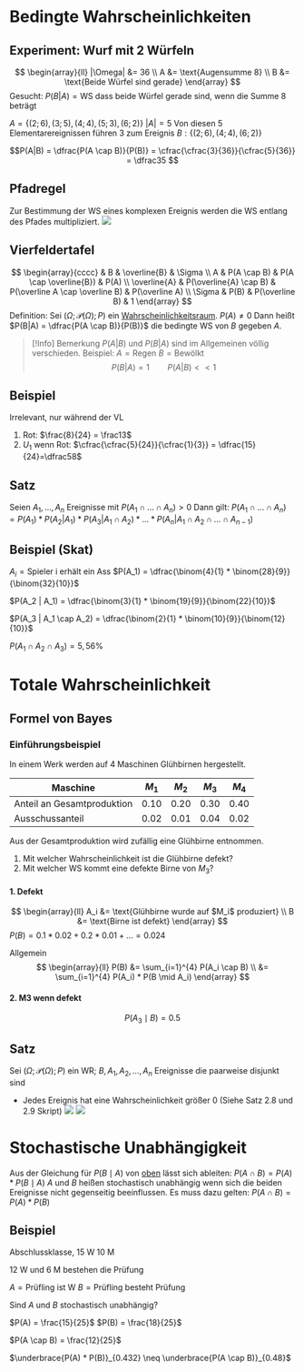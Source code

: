 # Bedingte Wahrscheinlichkeiten
## Experiment: Wurf mit 2 Würfeln
$$
\begin{array}{ll}
|\Omega| &= 36 \\
A &= \text{Augensumme 8} \\
B &= \text{Beide Würfel sind gerade}
\end{array}
$$
Gesucht: 
$P(B|A) = \text{WS dass beide Würfel gerade sind, wenn die Summe 8 beträgt}$ 

$A = \{(2;6), (3;5), (4;4), (5;3), (6;2)\}$
$|A| = 5$
Von diesen $5$ Elementarereignissen führen $3$ zum Ereignis $B: \{(2;6),(4;4), (6;2)\}$   

$$P(A|B) = \dfrac{P(A \cap B)}{P(B)} = \cfrac{\cfrac{3}{36}}{\cfrac{5}{36}} = \dfrac35 $$ 
## Pfadregel
Zur Bestimmung der WS eines komplexen Ereignis werden die WS entlang des Pfades multipliziert.
![](Baumdiagramm.png)

## Vierfeldertafel
$$
\begin{array}{cccc}
& B & \overline{B} & \Sigma \\
A & P(A \cap B) & P(A \cap \overline{B}) & P(A) \\
\overline{A} & P(\overline{A} \cap B) & P(\overline A \cap \overline B) & P(\overline A) \\
\Sigma & P(B) & P(\overline B) & 1
\end{array}
$$
Definition:
Sei $(\Omega; \mathcal P(\Omega); P)$ ein [Wahrscheinlichkeitsraum](Einführung.md#Wahrscheinlichkeitsraum).
$P(A) \neq 0$
Dann heißt $P(B|A) = \dfrac{P(A \cap B)}{P(B)}$ die bedingte WS von $B$ gegeben $A$.


> [!Info] Bemerkung
> $P(A|B)$ und $P(B|A)$ sind im Allgemeinen völlig verschieden.
> Beispiel:
> $A = \text{Regen}$
> $B = \text{Bewölkt}$ 
> $$P(B|A) = 1 \qquad P(A|B) << 1$$

## Beispiel
Irrelevant, nur während der VL
1. Rot: $\frac{8}{24} = \frac13$ 
2. $U_1$ wenn Rot: $\cfrac{\cfrac{5}{24}}{\cfrac{1}{3}} = \dfrac{15}{24}=\dfrac58$ 

## Satz
Seien $A_1, \dots, A_n$ Ereignisse mit $P(A_1 \cap \dots \cap A_n) > 0$
Dann gilt:
$P(A_1 \cap \dots \cap A_n) = P(A_1) * P(A_2 | A_1) * P(A_3 | A_1 \cap A_2) * \dots * P(A_n | A_1 \cap A_2 \cap \dots \cap A_{n-1})$ 

## Beispiel (Skat)
$A_i = \text{Spieler i erhält ein Ass}$ 
$P(A_1) = \dfrac{\binom{4}{1} * \binom{28}{9}}{\binom{32}{10}}$ 

$P(A_2 | A_1) = \dfrac{\binom{3}{1} * \binom{19}{9}}{\binom{22}{10}}$

$P(A_3 | A_1 \cap A_2) = \dfrac{\binom{2}{1} * \binom{10}{9}}{\binom{12}{10}}$

$P(A_1 \cap A_2 \cap A_3) = 5,56 \%$

# Totale Wahrscheinlichkeit
## Formel von Bayes
### Einführungsbeispiel
In einem Werk werden auf $4$ Maschinen Glühbirnen hergestellt.

| Maschine                   |  $M_1$  |  $M_2$  |  $M_3$  |  $M_4$  |
| -------------------------- | ------- | ------- | ------- | ------- |
| Anteil an Gesamtproduktion | $0.10$  | $0.20$  | $0.30$  | $0.40$  |
| Ausschussanteil            | $0.02$  | $0.01$  | $0.04$  | $0.02$  |

Aus der Gesamtproduktion wird zufällig eine Glühbirne entnommen.
1. Mit welcher Wahrscheinlichkeit ist die Glühbirne defekt?
2. Mit welcher WS kommt eine defekte Birne von $M_3$?

#### 1. Defekt
$$
\begin{array}{ll}
A_i &= \text{Glühbirne wurde auf $M_i$ produziert} \\
B &= \text{Birne ist defekt}
\end{array}
$$
$P(B) = 0.1 * 0.02 + 0.2 * 0.01 + \dots = 0.024$

Allgemein
$$
\begin{array}{ll}
P(B) &= \sum_{i=1}^{4} P(A_i \cap B) \\
&= \sum_{i=1}^{4} P(A_i) * P(B \mid A_i) 
\end{array}
$$
#### 2. M3 wenn defekt
$$
P(A_3 \mid B) = 0.5
$$

## Satz
Sei $(\Omega; \mathcal P(\Omega); P)$ ein WR;
$B, A_1, A_2, \dots, A_n$ Ereignisse die paarweise disjunkt sind
- Jedes Ereignis hat eine Wahrscheinlichkeit größer $0$
(Siehe Satz 2.8 und 2.9 Skript)
![](SatzDerTotalenWS.png)
![](BayesScheFormel.png)

# Stochastische Unabhängigkeit
Aus der Gleichung für $P(B \mid A)$ von [oben](#Vierfeldertafel) lässt sich ableiten:
$P(A \cap B) = P(A) * P(B \mid A)$ 
$A$ und $B$ heißen stochastisch unabhängig wenn sich die beiden Ereignisse nicht gegenseitig beeinflussen.
Es muss dazu gelten:
$P(A \cap B) = P(A) * P(B)$

## Beispiel
Abschlussklasse, 15 W 10 M

12 W und 6 M bestehen die Prüfung

$A = \text{Prüfling ist W}$ 
$B = \text{Prüfling besteht Prüfung}$

Sind $A$ und $B$ stochastisch unabhängig?

$P(A) = \frac{15}{25}$
$P(B) = \frac{18}{25}$

$P(A \cap B) = \frac{12}{25}$

$\underbrace{P(A) * P(B)}_{0.432} \neq \underbrace{P(A \cap B)}_{0.48}$ 